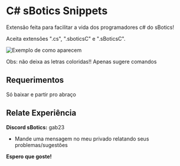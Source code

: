 # C# sBotics Snippets

Extensão feita para facilitar a vida dos programadores c# do sBotics!


Aceita extensões ".cs", ".sboticsC" e ".sBoticsC".


![Exemplo de como aparecem](https://github.com/gabrieldp23/Snippets-Csharp-sBotics/blob/main/example.gif?raw=true)


Obs: não deixa as letras coloridas!! Apenas sugere comandos

## Requerimentos

Só baixar e partir pro abraço

## Relate Experiência

**Discord sBotics:** gab23

* Mande uma mensagem no meu privado relatando seus problemas/sugestões

**Espero que goste!**
